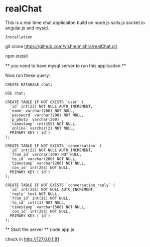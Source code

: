 # realChat

This is a real time chat applicaiton build on node.js sails.js socket.io angular.js and mysql.

`Installation`

git clone https://github.com/vishnumishra/realChat.git

npm install 


** you need to have mysql server to run this applicaiton.**

Now run these query:

```
CREATE DATABASE chat;

USE chat;

CREATE TABLE IF NOT EXISTS `user` (
  `id` int(22) NOT NULL AUTO_INCREMENT,
  `name` varchar(200) NOT NULL,
  `password` varchar(200) NOT NULL,
  `p_photo` varchar(200) ,
  `timestamp` int(255) NOT NULL,
  `online` varchar(2) NOT NULL,
  PRIMARY KEY (`id`)
);

CREATE TABLE IF NOT EXISTS `conversation` (
  `id` int(22) NOT NULL AUTO_INCREMENT,
  `from_id` varchar(200) NOT NULL,
  `to_id` varchar(200) NOT NULL,
  `timestamp` varchar(200) NOT NULL,
  `con_id` int(255) NOT NULL,
  PRIMARY KEY (`id`)
);

CREATE TABLE IF NOT EXISTS `conversation_reply` (
  `id` int(255) NOT NULL AUTO_INCREMENT,
  `reply` text NOT NULL,
  `from_id` int(11) NOT NULL,
  `to_id` int(11) NOT NULL,
  `timestamp` varchar(500) NOT NULL,
  `con_id` int(255) NOT NULL,
  PRIMARY KEY (`id`)
);

```

** Start the server **
node app.js

check in http://127.0.0.1:81
